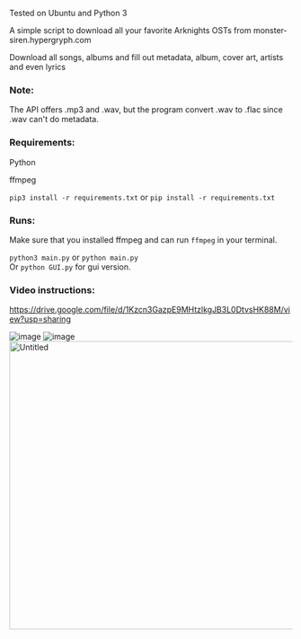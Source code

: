 Tested on Ubuntu and Python 3


A simple script to download all your favorite Arknights OSTs from monster-siren.hypergryph.com

Download all songs, albums and fill out metadata, album, cover art, artists and even lyrics

### Note:

The API offers .mp3 and .wav, but the program convert .wav to .flac since .wav can't do metadata.

### Requirements:

Python

ffmpeg

```pip3 install -r requirements.txt``` or ```pip install -r requirements.txt```

### Runs:

Make sure that you installed ffmpeg and can run `ffmpeg` in your terminal.

```python3 main.py``` or ```python main.py```  
Or ```python GUI.py``` for gui version.

### Video instructions:
https://drive.google.com/file/d/1Kzcn3GazpE9MHtzlkgJB3L0DtvsHK88M/view?usp=sharing


![image](https://user-images.githubusercontent.com/80285371/207703442-a96488bc-5642-4d7b-92da-f0ac976e944b.png)
![image](https://user-images.githubusercontent.com/80285371/207703484-2271b5a1-7928-401d-9bed-a5e4feeec4d0.png)
<img width="513" alt="Untitled" src="https://github.com/xht8723/monster-siren-download/assets/15156436/df9503f2-7222-4b69-8a4f-8eb694a863d2">
